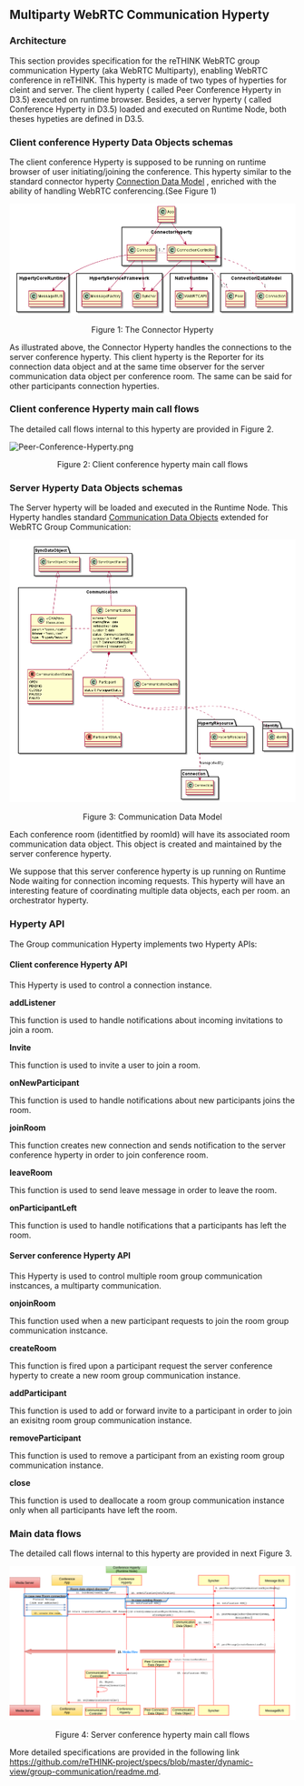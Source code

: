 Multiparty WebRTC Communication Hyperty
---------------------------

### Architecture
This section provides specification for the reTHINK WebRTC group communication Hyperty (aka WebRTC Multiparty), enabling WebRTC conference in reTHINK. This hyperty is made of two types of hyperties for cleint and server. 
The client  hyperty ( called Peer Conference Hyperty in D3.5) executed on runtime browser. Besides, a server hyperty ( called Conference Hyperty in D3.5) loaded and executed on Runtime Node, both theses hypeties are defined in D3.5.


### Client conference Hyperty Data Objects schemas


The client conference Hyperty is supposed to be running on runtime browser of user initiating/joining the conference. This hyperty similar to the standard connector hyperty [Connection Data Model](https://github.com/reTHINK-project/specs/tree/master/datamodel/data-objects/connection) , enriched with the ability of handling WebRTC conferencing.(See Figure 1)



![Architecture](connector-arch.png)
<p align="center">
       Figure 1: The Connector Hyperty
</p>




As illustrated above, the Connector Hyperty handles the connections to the server  conference hyperty. This client hyperty is the Reporter for its connection data object and at the same time observer for the server communication data object per conference room. The same can be said for other participants connection hyperties.

### Client conference Hyperty main call flows

The detailed call flows internal to this hyperty are provided in Figure 2.

  ![Peer-Conference-Hyperty.png](Peer-Conference-Hyperty.png)

<p align="center">
     Figure 2: Client conference hyperty main call flows
</p>




### Server Hyperty Data Objects schemas

The Server hyperty will be loaded and executed in the Runtime Node. This Hyperty handles standard [Communication Data Objects](https://github.com/reTHINK-project/specs/blob/master/datamodel/data-objects/communication/readme.md) extended for WebRTC Group Communication:


  ![Communication-Data-Object-Model.png](Communication-Data-Object-Model.png)
  
<p align="center">
     Figure 3: Communication Data Model
</p>



Each conference room (identitfied by roomId) will have its associated room communication data object. This object is created and maintained by the server conference hyperty.

We suppose that this server conference hyperty is up running on Runtime Node waiting for connection incoming requests. This hyperty will have an interesting feature of coordinating multiple data objects, each per room. an orchestrator hyperty.

### Hyperty API

The Group communication Hyperty implements two Hyperty APIs:

#### Client conference Hyperty API

This Hyperty is used to control a connection instance.

**addListener**

This function is used to handle notifications about incoming invitations to join a room.

**Invite**

This function is used to invite a user to join a room.

**onNewParticipant**

This function is used to handle notifications about new participants joins the room.

**joinRoom**

This function creates new connection and sends notification to the server conference hyperty in order to join conference room.

**leaveRoom**

This function is used to send leave message in order to leave the room.

**onParticipantLeft**

This function is used to handle notifications that a participants has left the room.

#### Server conference Hyperty API

This Hyperty is used to control multiple room group communication instcances, a multiparty communication.

**onjoinRoom**

This function used when a new participant requests to join the room group communication instcance.

**createRoom**

This function is fired upon a participant request the server conference hyperty to create a new room group communication instance.


**addParticipant**

This function is used to add or forward invite to a participant in order to join an exisitng room group communication instance.

**removeParticipant**

This function is used to remove a participant from an existing room group communication instance.

**close**

This function is used to deallocate a room group communication instance only when all participants have left the room.



### Main data flows

 The detailed call flows internal to this hyperty are provided in next Figure 3.


   ![Conference-Hyperty.png](Conference-Hyperty.png)
 <p align="center">
   Figure 4: Server conference hyperty main call flows
 </p>

More detailed specifications are  provided in the following link   https://github.com/reTHINK-project/specs/blob/master/dynamic-view/group-communication/readme.md.
